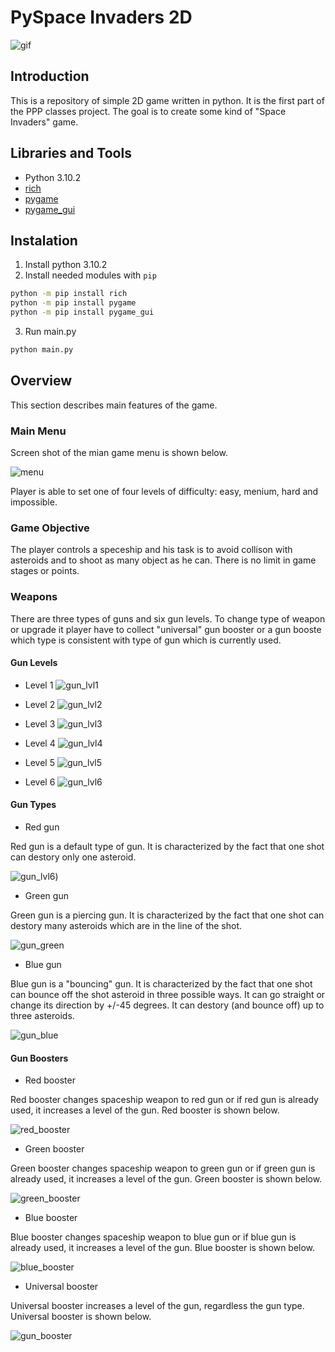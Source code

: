 # PySpace Invaders 2D

![gif](https://user-images.githubusercontent.com/54101971/158279131-66a7e544-40d6-42cc-8884-8cd4ecac3c97.gif)

## Introduction

This is a repository of simple 2D game written in python.
It is the first part of the PPP classes project.
The goal is to create some kind of "Space Invaders" game.

## Libraries and Tools

* Python 3.10.2
* [rich](https://github.com/Textualize/rich)
* [pygame](https://github.com/pygame/pygame)
* [pygame_gui](https://github.com/MyreMylar/pygame_gui)

## Instalation

1. Install python 3.10.2
2. Install needed modules with `pip`

```sh
python -m pip install rich
python -m pip install pygame
python -m pip install pygame_gui
```

3. Run main.py

```sh
python main.py
```

## Overview

This section describes main features of the game.

### Main Menu

Screen shot of the mian game menu is shown below.

![menu](https://user-images.githubusercontent.com/54101971/160297483-e5dc37f9-b972-4a72-8688-81b4fa7a179d.PNG)

Player is able to set one of four levels of difficulty: easy, menium, hard and impossible.

### Game Objective

The player controls a speceship and his task is to avoid collison with asteroids and to shoot as many object as he can.
There is no limit in game stages or points.

### Weapons

There are three types of guns and six gun levels.
To change type of weapon or upgrade it player have to collect "universal" gun booster or a gun booste which type is consistent with type of gun which is currently used.

#### Gun Levels

* Level 1
![gun_lvl1](https://user-images.githubusercontent.com/54101971/160297438-f62ecee8-460d-414a-966e-db8c3f058e6e.gif)

* Level 2
![gun_lvl2](https://user-images.githubusercontent.com/54101971/160297443-bf95ff57-eb8d-4687-8747-6a8144a7b22c.gif)

* Level 3
![gun_lvl3](https://user-images.githubusercontent.com/54101971/160297448-60f3cd96-5ed4-424b-a0da-02f16efafb02.gif)

* Level 4
![gun_lvl4](https://user-images.githubusercontent.com/54101971/160297449-2964dfb0-5e45-42ff-83a6-d1b6e2a50bd4.gif)

* Level 5
![gun_lvl5](https://user-images.githubusercontent.com/54101971/160297452-b8babace-b40a-4da7-b882-940e0eca8e4f.gif)

* Level 6
![gun_lvl6](https://user-images.githubusercontent.com/54101971/160297458-08d7a5f5-7fa0-440e-aaad-56194615cf45.gif)

#### Gun Types

* Red gun

Red gun is a default type of gun.
It is characterized by the fact that one shot can destory only one asteroid.

![gun_lvl6](https://user-images.githubusercontent.com/54101971/160297458-08d7a5f5-7fa0-440e-aaad-56194615cf45.gif))

* Green gun

Green gun is a piercing gun.
It is characterized by the fact that one shot can destory many asteroids which are in the line of the shot.

![gun_green](https://user-images.githubusercontent.com/54101971/160297473-5298696a-2b1c-4f5f-bc5b-91222a851373.gif)

* Blue gun

Blue gun is a "bouncing" gun.
It is characterized by the fact that one shot can bounce off the shot asteroid in three possible ways.
It can go straight or change its direction by +/-45 degrees.
It can destory (and bounce off) up to three asteroids.

![gun_blue](https://user-images.githubusercontent.com/54101971/160297464-0c689132-9554-41d8-86c0-07c93db5358f.gif)

#### Gun Boosters

* Red booster

Red booster changes spaceship weapon to red gun or if red gun is already used, it increases a level of the gun.
Red booster is shown below.

![red_booster](https://user-images.githubusercontent.com/54101971/160297765-e4690389-aa14-4b47-a03a-6d80568ba9a9.png)

* Green booster

Green booster changes spaceship weapon to green gun or if green gun is already used, it increases a level of the gun.
Green booster is shown below.

![green_booster](https://user-images.githubusercontent.com/54101971/160297771-391cfe71-3db0-4ed7-86ed-5e3df031122d.png)

* Blue booster

Blue booster changes spaceship weapon to blue gun or if blue gun is already used, it increases a level of the gun.
Blue booster is shown below.

![blue_booster](https://user-images.githubusercontent.com/54101971/160297778-8b332c31-7abd-4d20-aeec-2a4ab56d3748.png)

* Universal booster

Universal booster increases a level of the gun, regardless the gun type.
Universal booster is shown below.

![gun_booster](https://user-images.githubusercontent.com/54101971/160297756-351d7fd9-2acb-4ae7-b7e2-ab5f4aeac08d.png)
